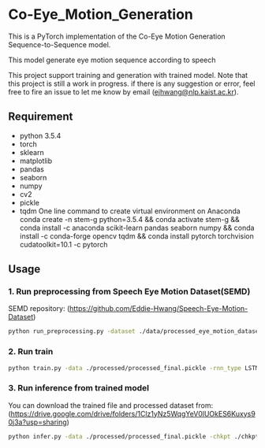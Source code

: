 # Co-Eye_Motion_Generation
This is a PyTorch implementation of the Co-Eye Motion Generation Sequence-to-Sequence model.

This model generate eye motion sequence according to speech

This project support training and generation with trained model. Note that this project is still a work in progress.
if there is any suggestion or error, feel free to fire an issue to let me know by email ([ejhwang@nlp.kaist.ac.kr](mailto:ejhwang@nlp.kaist.ac.kr)).

## Requirement
- python 3.5.4
- torch
- sklearn
- matplotlib
- pandas
- seaborn
- numpy
- cv2
- pickle
- tqdm
One line command to create <stem-g> virtual environment on Anaconda
conda create -n stem-g python=3.5.4 && conda activate stem-g && conda install -c anaconda scikit-learn pandas seaborn numpy && conda install -c conda-forge opencv tqdm && conda install pytorch torchvision cudatoolkit=10.1 -c pytorch

## Usage

### 1. Run preprocessing from Speech Eye Motion Dataset(SEMD)
SEMD repository: (https://github.com/Eddie-Hwang/Speech-Eye-Motion-Dataset)
```bash
python run_preprocessing.py -dataset ./data/processed_eye_motion_dataset_pca_7.pickle -pretrained_emb ./data/glove.6B.300d.txt -data_size -1 -processed_path ./processed
```

### 2. Run train 
```bash
python train.py -data ./processed/processed_final.pickle -rnn_type LSTM -hidden 200 -n_layers 2 -dropout 0.1 -lr 0.0001 -beta 1.0 -chkpt ./chkpt -save_mode best
```

### 3. Run inference from trained model
You can download the trained file and processed dataset from: (https://drive.google.com/drive/folders/1Clz1yNz5WqgYeV0lUOkES6Kuxys90j3a?usp=sharing) 
```bash
python infer.py -data ./processed/processed_final.pickle -chkpt ./chkpt/eye_model.chkpt -vid_save_path ./output_vid
```



